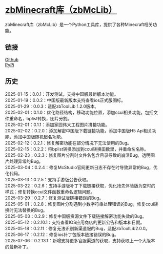 # [zbMinecraft库（zbMcLib）](https://ianzb.github.io/project/zbToolLib.html)

zbMinecraft库（zbMcLib）是一个Python工具库，提供了各种Minecraft相关功能。

## 链接

[Github](https://github.com/Ianzb/zbMCLib/)  
[PyPi](https://pypi.org/project/zbMcLib/)

## 历史

2025-01-15：0.0.1：开发测试，支持中国版最新版本功能。  
2025-01-19：0.0.2：中国版最新版本支持查看ios正式服图标。  
2025-01-29：0.0.3：适配zbToolLib 1.2.0版本。  
2025-02-01：0.1.0：优化路径结构，移动功能位置，添加ccui相关功能，包括文件重命名，bplist转换，图片分割。  
2025-02-01：0.1.1：添加家园伟大工程图片拼接功能。  
2025-02-02：0.2.0：添加解密中国版下载链接功能，添加中国版H5 Api相关功能，添加中国版随机起名功能。  
2025-02-12：0.2.1：修复解密功能在部分情况下无法使用的Bug。  
2025-02-15：0.2.2：将bplist转换添加到ccui转换函数里，并重命名名称。  
2025-02-23：0.2.3：修复图片分割时文件名包含目录导致的崩溃Bug，透明图片处理异常的Bug。  
2025-03-04：0.2.4：修复McStudio官网更新日志不存在时导致异常的Bug，优化代码。  
2025-03-13：0.2.5：支持手游版公告获取。  
2025-03-22：0.2.6：支持手游版补丁下载链接获取，优化抢先体验版为空时的样式；修复转换ccui文件函数重命名逻辑问题。  
2025-03-29：0.2.7：修复测试版链接错误的Bug。  
2025-05-01：0.2.8：修复图片分割遇到小数字符串处理错误的Bug，修复ccui转换时无法替换的Bug。  
2025-05-03：0.2.9：修复中国版资源文件下载链接解密功能失效的Bug。  
2025-05-12：0.2.10.1：支持查看IOS应用商店的更新公告和版本和日期。  
2025-05-18：0.2.11：修复无法识别新渠道服的Bug，适配zbToolLib2.0.0。   
2025-06-17：0.2.12：修复ios补丁包版本链接错误的Bug。  
2025-07-06：0.2.13.1：新增支持更多官服渠道的获取，支持获取上一个大版本的最新补丁。  